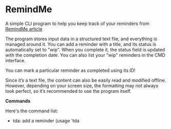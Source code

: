 # RemindMe

A simple CLI program to help you keep track of your reminders from [RemindMe article]([URL](https://devcyside.github.io/articles/article_RemindMe.html))

The program stores input data in a structured text file, and everything is managed around it. You can add a reminder with a title, and its status is automatically set to "wip". When you complete it, the status field is updated with the completion date. You can also list your "wip" reminders in the CMD interface. 

You can mark a particular reminder as completed using its ID!

Since it’s a text file, the content can also be easily read and modified offline. However, depending on your screen size, the formatting may not always look perfect, so it’s recommended to use the program itself.

**Commands**

Here's the command list:

- tda: add a reminder (usage 'tda <title>: <reminder>')

- tdd: mark a reminder as completed (usage 'tdd <ID>')

- tdl: list of NOT completed reminder/s

- tdq: quit the program

- hel: print helper
